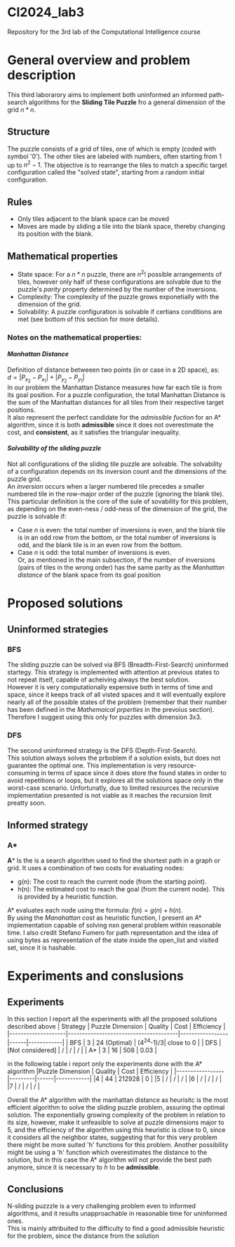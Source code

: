 # CI2024_lab3
Repository for the 3rd lab of the Computational Intelligence course

# General overview and problem description
This third laborarory aims to implement both uninformed an informed path-search algorithms for the **Sliding Tile Puzzle** fro a general dimension of the grid $n*n$.
## Structure
The puzzle consists of a grid of tiles, one of which is empty (coded with symbol '0'). The other tiles are labeled with numbers, often starting from 1 up to $n^2−1$.
The objective is to rearrange the tiles to match a specific target configuration called the "solved state", starting from a random initial configuration.
## Rules
+ Only tiles adjacent to the blank space can be moved
+ Moves are made by sliding a tile into the blank space, thereby changing its position with the blank.
## Mathematical properties
+ State space: For a $n*n$ puzzle, there are $n^{2}!$ possible arrangements of tiles, however only half of these configurations are solvable due to the puzzle's *parity* property determined by the number of the inversions.
+ Complexity: The complexity of the puzzle grows exponetially with the dimension of the grid.
+ Solvability: A puzzle configuration is solvable if certians conditions are met (see bottom of this section for more details).


### Notes on the mathematical properties:
#### *Manhattan Distance* 
Definition of distance betweeen two points (in or case in a 2D space), as: <br>$d = |P_{x_2} - P_{x_1}|+|P_{y_2} - P_{y_1}|$  
In our problem the Manhattan Distance measures how far each tile is from its goal position. For a puzzle configuration, the total Manhattan Distance is the sum of the Manhattan distances for all tiles from their respective target positions.  
It also represent the perfect candidate for the *admissible fuction* for an A* algorithm, since it is both **admissible** since it does not overestimate the cost, and **consistent**, as it satisfies the triangular inequality.  
#### *Solvability of the sliding puzzle*
Not all configurations of the sliding tile puzzle are solvable. The solvability of a configuration depends on its inversion count and the dimensions of the puzzle grid.  
An *inversion* occurs when a larger numbered tile precedes a smaller numbered tile in the row-major order of the puzzle (ignoring the blank tile). This particular definition is the core of the sule of sovability for this problem, as depending on the even-ness / odd-ness of the dimension of the grid, the puzzle is solvable if:
+ Case *n* is even: the total number of inversions is even, and the blank tile is in an odd row from the bottom, or the total number of inversions is odd, and the blank tile is in an even row from the bottom.
+ Case *n* is odd: the total number of inversions is even.<br>
Or, as mentioned in the main subsection, if the number of inversions (pairs of tiles in the wrong order) has the same parity as the *Manhattan distance* of the blank space from its goal position

# Proposed solutions
## Uninformed strategies
### BFS
The sliding puzzle can be solved via BFS (Breadth-First-Search) uninformed startegy. This strategy is implemented with attention at previous states to not repeat itself, capable of acheiving always the best solution.  
However it is very computationally expensive both in terms of time and space, since it keeps track of all visted spaces and it will eventually explore nearly all of the possible states of the problem (remember that their number has been defined in the *Mathemaical prperties* in the prevoius section).  
Therefore I suggest using this only for puzzles with dimension 3x3.


### DFS
The second uninformed strategy is the DFS (Depth-First-Search).  
This solution always solves the prboblem if a solution exists, but does not guarantee the optimal one. This implementation is very resource-consuming in terms of space since it does store the found states in order to avoid repetitions or loops, but it explores all the solutions space only in the worst-case scenario.
Unfortunatly, due to limited resources the recursive implementation presented is not viable as it reaches the recursion limit preatty soon.

## Informed strategy
### A*
**A*** Is the is a search algorithm used to find the shortest path in a graph or grid. It uses a combination of two costs for evaluating nodes:
+ g(n): The cost to reach the current node (from the starting point).
+ h(n): The estimated cost to reach the goal (from the current node). This is provided by a heuristic function.

A* evaluates each node using the formula: $f(n)=g(n)+h(n)$.  
By using the *Manahattan cost* as heuristic function, I present an A* implementation capable of solving nxn general problem within reasonable time.
I also credit Stefano Fumero for path representation and the idea of using bytes as representation of the state inside the open_list and visited set, since it is hashable. 

# Experiments and conslusions
## Experiments
In this section I report all the experiments with all the proposed solutions described above
| Strategy           | Puzzle Dimension                         | Quality         | Cost | Efficiency |
|--------------------|---------------------------------------|-----------------|------|------------|
| BFS                | 3               | 24 (Optimal)    |   $(4^{24}$-1)/3| close to 0           |
| DFS                | [Not considered]                      |        /        |  /    |     /       |
| A*                 |  3                                     |  16               |  508    |    0.03        |

in the following table i report only the experiments done with the A* algorithm
|Puzzle Dimension | Quality | Cost | Efficiency |
|-----------------|---------|------|------------|
|4                |    44   |   212928  |    0       |
|5                |    /    |   /  |    /       |
|6                |    /    |   /  |    /       |
|7                |    /    |   /  |    /       |

Overall the A* algorithm with the manhattan distance as heurisitc is the most efficient algorithm to solve the sliding puzzle problem, assuring the optimal solution.
The exponentially growing complexity of the problem in relation to its size, however, make it unfeasible to solve at puzzle dimensions major to 5, and the efficiency of the algorithm using this heuristic is close to 0, since it considers all the neighbor states, suggesting that for this very problem there might be more suited 'h' functions for this problem.
Another possibility might be using a 'h' function which overestimates the distance to the solution, but in this case the A* algorithm will not provide the best path anymore, since it is necessary to *h* to be **admissible**.
## Conclusions
N-sliding puzzzle is a very challenging problem even to informed algorithms, and it results unapproachable in reasonable time for uninformed ones.  
This is mainly attribuited to the difficulty to find a good admissible heuristic for the problem, since the distance from the solution 






